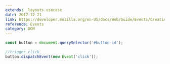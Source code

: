 ```yaml
---
extends: _layouts.usecase
date: 2017-12-21
link: https://developer.mozilla.org/en-US/docs/Web/Guide/Events/Creating_and_triggering_events
reference: Events
category: DOM
---
```



```javascript
const button = document.querySelector('#button-id');

//trigger click
button.dispatchEvent(new Event('click'));
```
